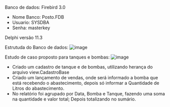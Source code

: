 Banco de dados: Firebird 3.0
 - Nome Banco: Posto.FDB
 - Usuario: SYSDBA
 - Senha: masterkey

Delphi versão 11.3

Estrutuda do Banco de dados:
![image](https://github.com/gkenji87/Posto/assets/73451382/eae714be-26d8-4ce1-b48b-1297ef891ba5)

Estudo de caso proposto para tanques e bombas:
![image](https://github.com/gkenji87/Posto/assets/73451382/fb223dfc-ba59-46f7-8fa0-7c8ef6c789a5)

- Criado um cadastro de tanque e de bombas, utilizando herança do arquivo view.CadastroBase
- Criado um lançamento de vendas, onde será informado a bomba que está recebendo o abastecimento, depois só informar a Quantidade de Litros do abastecimento.
- No relatório foi agrupado por Data, Bomba e Tanque, fazendo uma soma na quantidade e valor total; Depois totalizando no sumário.


